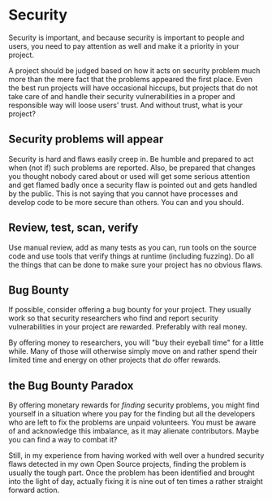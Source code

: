 # Security

Security is important, and because security is important to people and users,
you need to pay attention as well and make it a priority in your project.

A project should be judged based on how it acts on security problem much more
than the mere fact that the problems appeared the first place. Even the best
run projects will have occasional hiccups, but projects that do not take care
of and handle their security vulnerabilities in a proper and responsible way
will loose users' trust. And without trust, what is your project?

## Security problems will appear

Security is hard and flaws easily creep in. Be humble and prepared to act when
(not if) such problems are reported. Also, be prepared that changes you
thought nobody cared about or used will get some serious attention and get
flamed badly once a security flaw is pointed out and gets handled by the
public. This is not saying that you cannot have processes and develop code to
be more secure than others. You can and you should.

## Review, test, scan, verify

Use manual review, add as many tests as you can, run tools on the source code
and use tools that verify things at runtime (including fuzzing). Do all the
things that can be done to make sure your project has no obvious flaws.

## Bug Bounty

If possible, consider offering a bug bounty for your project. They usually
work so that security researchers who find and report security vulnerabilities
in your project are rewarded. Preferably with real money.

By offering money to researchers, you will "buy their eyeball time" for a
little while. Many of those will otherwise simply move on and rather spend
their limited time and energy on other projects that *do* offer rewards.

## the Bug Bounty Paradox

By offering monetary rewards for *finding* security problems, you might find
yourself in a situation where you pay for the finding but all the developers
who are left to fix the problems are unpaid volunteers. You must be aware of
and acknowledge this imbalance, as it may alienate contributors. Maybe you can
find a way to combat it?

Still, in my experience from having worked with well over a hundred security
flaws detected in my own Open Source projects, finding the problem is usually
the tough part. Once the problem has been identified and brought into the
light of day, actually fixing it is nine out of ten times a rather straight
forward action.
